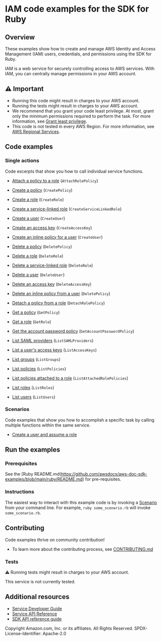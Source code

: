 # IAM code examples for the SDK for Ruby
## Overview
These examples show how to create and manage AWS Identity and Access Management (IAM) users, credentials, and permissions using the SDK for Ruby.

IAM is a web service for securely controlling access to AWS services. With IAM, you can centrally manage permissions in your AWS account.

## ⚠️ Important
* Running this code might result in charges to your AWS account. 
* Running the tests might result in charges to your AWS account.
* We recommend that you grant your code least privilege. At most, grant only the minimum permissions required to perform the task. For more information, see [Grant least privilege](https://docs.aws.amazon.com/IAM/latest/UserGuide/best-practices.html#grant-least-privilege). 
* This code is not tested in every AWS Region. For more information, see [AWS Regional Services](https://aws.amazon.com/about-aws/global-infrastructure/regional-product-services).

## Code examples

### Single actions
Code excerpts that show you how to call individual service functions.

* [Attach a policy to a role](scenario_create_user_assume_role.rb) (`AttachRolePolicy`)

* [Create a policy](scenario_create_user_assume_role.rb) (`CreatePolicy`)

* [Create a role](scenario_create_user_assume_role.rb) (`CreateRole`)

* [Create a service-linked role](iam_wrapper.rb) (`CreateServiceLinkedRole`)

* [Create a user](scenario_create_user_assume_role.rb) (`CreateUser`)

* [Create an access key](scenario_create_user_assume_role.rb) (`CreateAccessKey`)

* [Create an inline policy for a user](scenario_create_user_assume_role.rb) (`CreateUser`)

* [Delete a policy](scenario_create_user_assume_role.rb) (`DeletePolicy`)

* [Delete a role](scenario_create_user_assume_role.rb) (`DeleteRole`)

* [Delete a service-linked role](iam_wrapper.rb) (`DeleteRole`)

* [Delete a user](scenario_create_user_assume_role.rb) (`DeleteUser`)

* [Delete an access key](scenario_create_user_assume_role.rb) (`DeleteAccessKey`)

* [Delete an inline policy from a user](scenario_create_user_assume_role.rb) (`DeletePolicy`)

* [Detach a policy from a role](scenario_create_user_assume_role.rb) (`DetachRolePolicy`)

* [Get a policy](iam_wrapper.rb) (`GetPolicy`)

* [Get a role](iam_wrapper.rb) (`GetRole`)

* [Get the account password policy](iam_wrapper.rb) (`GetAccountPasswordPolicy`)

* [List SAML providers](iam_wrapper.rb) (`ListSAMLProviders`)

* [List a user's access keys](scenario_create_user_assume_role.rb) (`ListAccessKeys`)

* [List groups](iam_wrapper.rb) (`ListGroups`)

* [List policies](iam_wrapper.rb) (`ListPolicies`)

* [List policies attached to a role](scenario_create_user_assume_role.rb) (`ListAttachedRolePolicies`)

* [List roles](iam_wrapper.rb) (`ListRoles`)

* [List users](iam_wrapper.rb) (`ListUsers`)



### Scenarios
Code examples that show you how to accomplish a specific task by calling multiple functions within the same service.

* [Create a user and assume a role](scenario_create_user_assume_role.rb)





## Run the examples

### Prerequisites

See the [Ruby README.md(https://github.com/awsdocs/aws-doc-sdk-examples/blob/main/ruby/README.md) for pre-requisites.

### Instructions
The easiest way to interact with this example code is by invoking a [Scenario](#Scenarios) from your command line. For example, `ruby some_scenario.rb` will invoke `some_scenario.rb`.

## Contributing
Code examples thrive on community contribution!
* To learn more about the contributing process, see [CONTRIBUTING.md](../../../CONTRIBUTING.md)

### Tests
⚠️ Running tests might result in charges to your AWS account.

This service is not currently tested.

## Additional resources
* [Service Developer Guide](https://docs.aws.amazon.com/sdk-for-ruby/v3/developer-guide/welcome.html)
* [Service API Reference](https://docs.aws.amazon.com/sdk-for-ruby/v3/api/)
* [SDK API reference guide](https://aws.amazon.com/developer/language/ruby/)

Copyright Amazon.com, Inc. or its affiliates. All Rights Reserved. SPDX-License-Identifier: Apache-2.0
